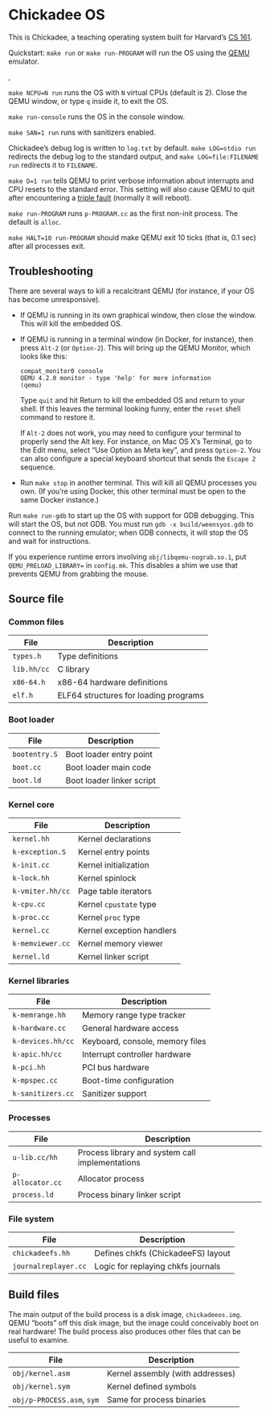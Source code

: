 # Chickadee OS

This is Chickadee, a teaching operating system built for Harvard’s
[CS 161].

Quickstart: `make run` or `make run-PROGRAM` will run the OS using the
[QEMU] emulator.

,

`make NCPU=N run` runs the OS with `N` virtual CPUs (default is 2). Close
the QEMU window, or type `q` inside it, to exit the OS.

`make run-console` runs the OS in the console window.

`make SAN=1 run` runs with sanitizers enabled.

Chickadee’s debug log is written to `log.txt` by default. `make LOG=stdio run` redirects the debug log to the standard output, and
`make LOG=file:FILENAME run` redirects it to `FILENAME`.

`make D=1 run` tells QEMU to print verbose information about interrupts
and CPU resets to the standard error. This setting will also cause QEMU to
quit after encountering a [triple fault][] (normally it will reboot).

`make run-PROGRAM` runs `p-PROGRAM.cc` as the first non-init process. The
default is `alloc`.

`make HALT=10 run-PROGRAM` should make QEMU exit 10 ticks (that is, 0.1 sec)
after all processes exit.

## Troubleshooting

There are several ways to kill a recalcitrant QEMU (for instance, if your
OS has become unresponsive).

- If QEMU is running in its own graphical window, then close the window. This
  will kill the embedded OS.

- If QEMU is running in a terminal window (in Docker, for instance), then
  press `Alt-2` (or `Option-2`). This will bring up the QEMU Monitor, which
  looks like this:

  ```
  compat_monitor0 console
  QEMU 4.2.0 monitor - type 'help' for more information
  (qemu)
  ```

  Type `quit` and hit Return to kill the embedded OS and return to your
  shell. If this leaves the terminal looking funny, enter the `reset` shell
  command to restore it.

  If `Alt-2` does not work, you may need to configure your terminal to
  properly send the Alt key. For instance, on Mac OS X’s Terminal, go to the
  Edit menu, select “Use Option as Meta key”, and press `Option-2`. You can
  also configure a special keyboard shortcut that sends the `Escape 2`
  sequence.

- Run `make stop` in another terminal. This will kill all QEMU processes you
  own. (If you’re using Docker, this other terminal must be open to the same
  Docker instance.)

Run `make run-gdb` to start up the OS with support for GDB debugging. This
will start the OS, but not GDB. You must run `gdb -x build/weensyos.gdb` to
connect to the running emulator; when GDB connects, it will stop the OS and
wait for instructions.

If you experience runtime errors involving `obj/libqemu-nograb.so.1`, put
`QEMU_PRELOAD_LIBRARY=` in `config.mk`. This disables a shim we use that
prevents QEMU from grabbing the mouse.

## Source file

### Common files

| File        | Description                           |
| ----------- | ------------------------------------- |
| `types.h`   | Type definitions                      |
| `lib.hh/cc` | C library                             |
| `x86-64.h`  | x86-64 hardware definitions           |
| `elf.h`     | ELF64 structures for loading programs |

### Boot loader

| File          | Description               |
| ------------- | ------------------------- |
| `bootentry.S` | Boot loader entry point   |
| `boot.cc`     | Boot loader main code     |
| `boot.ld`     | Boot loader linker script |

### Kernel core

| File             | Description               |
| ---------------- | ------------------------- |
| `kernel.hh`      | Kernel declarations       |
| `k-exception.S`  | Kernel entry points       |
| `k-init.cc`      | Kernel initialization     |
| `k-lock.hh`      | Kernel spinlock           |
| `k-vmiter.hh/cc` | Page table iterators      |
| `k-cpu.cc`       | Kernel `cpustate` type    |
| `k-proc.cc`      | Kernel `proc` type        |
| `kernel.cc`      | Kernel exception handlers |
| `k-memviewer.cc` | Kernel memory viewer      |
| `kernel.ld`      | Kernel linker script      |

### Kernel libraries

| File              | Description                     |
| ----------------- | ------------------------------- |
| `k-memrange.hh`   | Memory range type tracker       |
| `k-hardware.cc`   | General hardware access         |
| `k-devices.hh/cc` | Keyboard, console, memory files |
| `k-apic.hh/cc`    | Interrupt controller hardware   |
| `k-pci.hh`        | PCI bus hardware                |
| `k-mpspec.cc`     | Boot-time configuration         |
| `k-sanitizers.cc` | Sanitizer support               |

### Processes

| File             | Description                                     |
| ---------------- | ----------------------------------------------- |
| `u-lib.cc/hh`    | Process library and system call implementations |
| `p-allocator.cc` | Allocator process                               |
| `process.ld`     | Process binary linker script                    |

### File system

| File                 | Description                        |
| -------------------- | ---------------------------------- |
| `chickadeefs.hh`     | Defines chkfs (ChickadeeFS) layout |
| `journalreplayer.cc` | Logic for replaying chkfs journals |

## Build files

The main output of the build process is a disk image,
`chickadeeos.img`. QEMU “boots” off this disk image, but the image
could conceivably boot on real hardware! The build process also
produces other files that can be useful to examine.

| File                       | Description                      |
| -------------------------- | -------------------------------- |
| `obj/kernel.asm`           | Kernel assembly (with addresses) |
| `obj/kernel.sym`           | Kernel defined symbols           |
| `obj/p-PROCESS.asm`, `sym` | Same for process binaries        |

[cs 161]: https://read.seas.harvard.edu/cs161/2021/
[triple fault]: https://en.wikipedia.org/wiki/Triple_fault
[qemu]: https://qemu.org/
[homebrew]: https://brew.sh/

